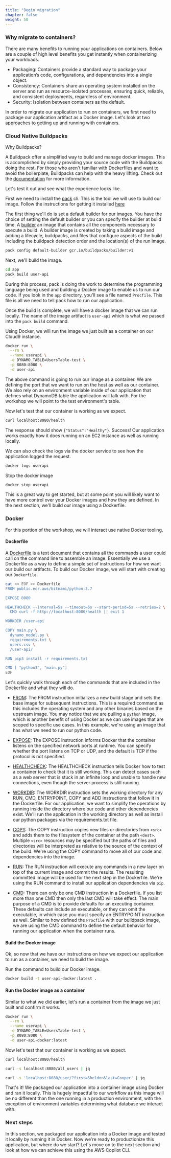 ```yaml
---
title: "Begin migration"
chapter: false
weight: 50
---
```


### Why migrate to containers?

There are many benefits to running your applications on containers.
Below are a couple of high level benefits you get instantly when containerizing your workloads.

- Packaging: Containers provide a standard way to package your application’s code, configurations, and dependencies into a single object.
- Consistency: Containers share an operating system installed on the server and run as resource-isolated processes, ensuring quick, reliable, and consistent deployments, regardless of environment.
- Security: Isolation between containers as the default.

In order to migrate our application to run on containers, we first need to package our application artifact as a Docker image.
Let's look at two approaches to getting up and running with containers.

### Cloud Native Buildpacks

Why Buildpacks? 

A Buildpack offer a simplified way to build and manage docker images.
This is accomplished by simply providing your source code with the Buildpacks doing the rest.
For those who aren't familiar with Dockerfiles and want to avoid the boilerplate, Buildpacks can help with the heavy lifting.
Check out the [documentation](https://buildpacks.io/docs/app-journey/) for more information.

Let's test it out and see what the experience looks like.

First we need to install the [pack](https://buildpacks.io/docs/tools/pack/) cli. This is the tool we will use to build our image.
Follow the instructions for getting it installed [here](https://buildpacks.io/docs/tools/pack/#install)

The first thing we'll do is set a default builder for our images. 
You have the choice of setting the default builder or you can specify the builder at build time.
A [builder](https://buildpacks.io/docs/concepts/) an image that contains all the components necessary to execute a build. A builder image is created by taking a build image and adding a lifecycle, buildpacks, and files that configure aspects of the build including the buildpack detection order and the location(s) of the run image.

```bash
pack config default-builder gcr.io/buildpacks/builder:v1
```

Next, we'll build the image.

```bash
cd app
pack build user-api
```

During this process, pack is doing the work to determine the programming language being used and building a Docker image to enable us to run our code.
If you look in the `app` directory, you'll see a file named `Procfile`. 
This file is all we need to tell pack how to run our application.

Once the build is complete, we will have a docker image that we can run locally. 
The name of the image artifact is `user-api` which is what we passed into the `pack build` command.

Using Docker, we will run the image we just built as a container on our Cloud9 instance.

```bash
docker run \
  --rm \
  --name userapi \
  -e DYNAMO_TABLE=UsersTable-test \
  -p 8080:8080 \
  -d user-api
```

The above command is going to run our image as a container. 
We are defining the port that we want to run on the host as well as our container.
We also rely on an environment variable inside of our application that defines what DynamoDB table the application will talk with.
For the workshop we will point to the test environment's table.

Now let's test that our container is working as we expect.

```bash
curl localhost:8080/health
```

The response should show `{"Status":"Healthy"}`. 
Success! Our application works exactly how it does running on an EC2 instance as well as running locally.

We can also check the logs via the docker service to see how the application logged the request.

```bash
docker logs userapi
```

Stop the docker image

```bash
docker stop userapi
```

This is a great way to get started, but at some point you will likely want to have more control over your Docker images and how they are defined.
In the next section, we'll build our image using a Dockerfile.

### Docker

For this portion of the workshop, we will interact use native Docker tooling.

#### Dockerfile

A [Dockerfile](https://docs.docker.com/engine/reference/builder/) is a text document that contains all the commands a user could call on the command line to assemble an image.
Essentially we use a Dockerfile as a way to define a simple set of instructions for how we want our build our artifacts.
To build our Docker image, we will start with creating our `Dockerfile`.

```bash
cat << EOF >> Dockerfile
FROM public.ecr.aws/bitnami/python:3.7

EXPOSE 8080

HEALTHCHECK --interval=5s --timeout=5s --start-period=5s --retries=2 \
  CMD curl -f http://localhost:8080/health || exit 1

WORKDIR /user-api

COPY main.py \
  dynamo_model.py \
  requirements.txt \
  users.csv \
  /user-api/

RUN pip3 install -r requirements.txt

CMD [ "python3", "main.py"]
EOF
```

Let's quickly walk through each of the commands that are included in the Dockerfile and what they will do.

- [FROM](https://docs.docker.com/engine/reference/builder/#from):
The FROM instruction initializes a new build stage and sets the base image for subsequent instructions.
This is a required command as this includes the operating system and any other binaries based on the upstream image.
You may notice that we are pulling a `python` image, which is another benefit of using Docker as we can use images that are scoped to specific use cases.
In this example, we're using an image that has what we need to run our python code.

- [EXPOSE](https://docs.docker.com/engine/reference/builder/#expose):
The EXPOSE instruction informs Docker that the container listens on the specified network ports at runtime. You can specify whether the port listens on TCP or UDP, and the default is TCP if the protocol is not specified.

- [HEALTHCHECK](https://docs.docker.com/engine/reference/builder/#healthcheck):
The HEALTHCHECK instruction tells Docker how to test a container to check that it is still working. This can detect cases such as a web server that is stuck in an infinite loop and unable to handle new connections, even though the server process is still running.

- [WORKDIR](https://docs.docker.com/engine/reference/builder/#workdir):
The WORKDIR instruction sets the working directory for any RUN, CMD, ENTRYPOINT, COPY and ADD instructions that follow it in the Dockerfile. 
For our application, we want to simplify the operations by running inside the directory where our code and other dependencies exist.
We'll run the application in the working directory as well as install our python packages via the requirements.txt file.

- [COPY](https://docs.docker.com/engine/reference/builder/#copy):
The COPY instruction copies new files or directories from `<src>` and adds them to the filesystem of the container at the path `<dest>`.
Multiple `<src>` resources may be specified but the paths of files and directories will be interpreted as relative to the source of the context of the build.
We're using the COPY command to move all of our code and dependencies into the image.

- [RUN](https://docs.docker.com/engine/reference/builder/#run):
The RUN instruction will execute any commands in a new layer on top of the current image and commit the results. The resulting committed image will be used for the next step in the Dockerfile.
We're using the RUN command to install our application dependencies via `pip`.

- [CMD](https://docs.docker.com/engine/reference/builder/#cmd):
There can only be one CMD instruction in a Dockerfile. If you list more than one CMD then only the last CMD will take effect.
The main purpose of a CMD is to provide defaults for an executing container. These defaults can include an executable, or they can omit the executable, in which case you must specify an ENTRYPOINT instruction as well.
Similar to how defined the `Procfile` with our buildpack image, we are using the CMD command to define the default behavior for running our application when the container runs.

#### Build the Docker image

Ok, so now that we have our instructions on how we expect our application to run as a container, we need to build the image.

Run the command to build our Docker image.

```bash
docker build -t user-api-docker:latest .
```

#### Run the Docker image as a container

Similar to what we did earlier, let's run a container from the image we just built and confirm it works.

```bash
docker run \
  --rm \
  --name userapi \
  -e DYNAMO_TABLE=UsersTable-test \
  -p 8080:8080 \
  -d user-api-docker:latest
```

Now let's test that our container is working as we expect.

```bash
curl localhost:8080/health
```

```bash
curl -s localhost:8080/all_users | jq
```

```bash
curl -s 'localhost:8080/user/?first=Sheldon&last=Cooper' | jq
```

That's it! We packaged our application into a container image using Docker and ran it locally.
This is hugely impactful to our workflow as this image will be no different than the one running in a production environment, with the exception of environment variables determining what database we interact with.

### Next steps

In this section, we packaged our application into a Docker image and tested it locally by running it in Docker.
Now we're ready to productionize this application, but where do we start?
Let's move on to the next section and look at how we can achieve this using the AWS Copilot CLI.
